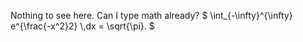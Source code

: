 <p>
  Nothing to see here.
  Can I type math already?
  $ \int_{-\infty}^{\infty} e^{\frac{-x^2}2} \,dx = \sqrt{\pi}. $
</p>

